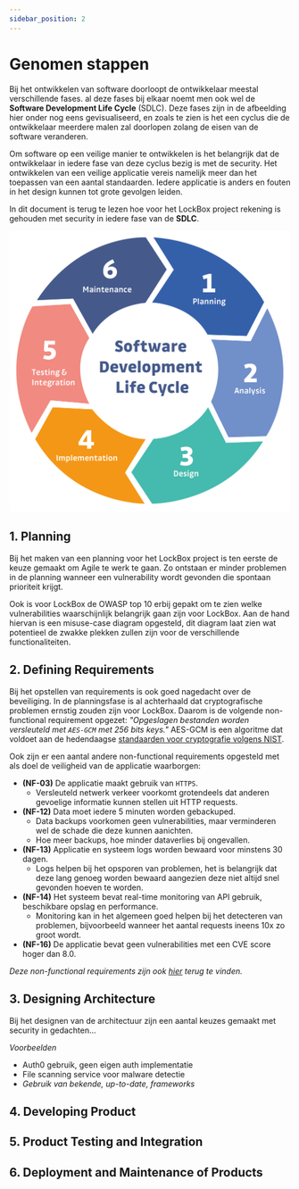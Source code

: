 ```yaml
---
sidebar_position: 2
---
```

# Genomen stappen
Bij het ontwikkelen van software doorloopt de ontwikkelaar meestal verschillende fases. al deze fases bij elkaar noemt men ook wel de **Software Development Life Cycle** (SDLC). Deze fases zijn in de afbeelding hier onder nog eens gevisualiseerd, en zoals te zien is het een cyclus die de ontwikkelaar meerdere malen zal doorlopen zolang de eisen van de software veranderen. 

Om software op een veilige manier te ontwikkelen is het belangrijk dat de ontwikkelaar in iedere fase van deze cyclus bezig is met de security. Het ontwikkelen van een veilige applicatie vereis namelijk meer dan het toepassen van een aantal standaarden. Iedere applicatie is anders en fouten in het design kunnen tot grote gevolgen leiden.

In dit document is terug te lezen hoe voor het LockBox project rekening is gehouden met security in iedere fase van de **SDLC**. 

![SDLC diagram](./SDLC.png)


## 1. Planning
Bij het maken van een planning voor het LockBox project is ten eerste de keuze gemaakt om Agile te werk te gaan. Zo ontstaan er minder problemen in de planning wanneer een vulnerability wordt gevonden die spontaan prioriteit krijgt. 

Ook is voor LockBox de OWASP top 10 erbij gepakt om te zien welke vulnerabilities waarschijnlijk belangrijk gaan zijn voor LockBox. Aan de hand hiervan is een misuse-case diagram opgesteld, dit diagram laat zien wat potentieel de zwakke plekken zullen zijn voor de verschillende functionaliteiten. 

## 2. Defining Requirements
Bij het opstellen van requirements is ook goed nagedacht over de beveiliging. In de planningsfase is al achterhaald dat cryptografische problemen ernstig zouden zijn voor LockBox. Daarom is de volgende non-functional requirement opgezet: 
*"Opgeslagen bestanden worden versleuteld met `AES-GCM` met 256 bits keys."* 
AES-GCM is een algoritme dat voldoet aan de hedendaagse [standaarden voor cryptografie volgens NIST](https://csrc.nist.gov/projects/block-cipher-techniques). 

Ook zijn er een aantal andere non-functional requirements opgesteld met als doel de veiligheid van de applicatie waarborgen:
- **(NF-03)** De applicatie maakt gebruik van `HTTPS`.
	- Versleuteld netwerk verkeer voorkomt grotendeels dat anderen gevoelige informatie kunnen stellen uit HTTP requests.
- **(NF-12)** Data moet iedere 5 minuten worden gebackuped.
	- Data backups voorkomen geen vulnerabilities, maar verminderen wel de schade die deze kunnen aanichten.
	- Hoe meer backups, hoe minder dataverlies bij ongevallen.
- **(NF-13)** Applicatie en systeem logs worden bewaard voor minstens 30 dagen.
	- Logs helpen bij het opsporen van problemen, het is belangrijk dat deze lang genoeg worden bewaard aangezien deze niet altijd snel gevonden hoeven te worden. 
- **(NF-14)** Het systeem bevat real-time monitoring van API gebruik, beschikbare opslag en performance.
	- Monitoring kan in het algemeen goed helpen bij het detecteren van problemen, bijvoorbeeld wanneer het aantal requests ineens 10x zo groot wordt. 
- **(NF-16)** De applicatie bevat geen vulnerabilities met een CVE score hoger dan 8.0.

*Deze non-functional requirements zijn ook [hier](https://rikdgd.github.io/rikdegoede-s6-docs/docs/Application-Design/analyse-document#non-functional-requirements) terug te vinden.*

## 3. Designing Architecture
Bij het designen van de architectuur zijn een aantal keuzes gemaakt met security in gedachten...

*Voorbeelden*
- Auth0 gebruik, geen eigen auth implementatie
- File scanning service voor malware detectie
- *Gebruik van bekende, up-to-date, frameworks*

## 4. Developing Product

## 5. Product Testing and Integration

## 6. Deployment and Maintenance of Products
